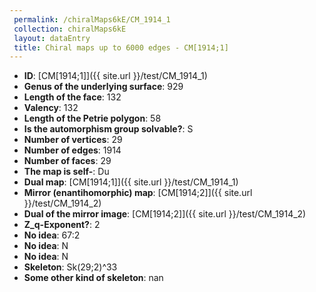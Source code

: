 ```yaml
--- 
 permalink: /chiralMaps6kE/CM_1914_1 
 collection: chiralMaps6kE
 layout: dataEntry
 title: Chiral maps up to 6000 edges - CM[1914;1]
---
```


- **ID**: [CM[1914;1]]({{ site.url }}/test/CM_1914_1)
- **Genus of the underlying surface**: 929
- **Length of the face**: 132
- **Valency**: 132
- **Length of the Petrie polygon**: 58
- **Is the automorphism group solvable?**: S
- **Number of vertices**: 29
- **Number of edges**: 1914
- **Number of faces**: 29
- **The map is self-**: Du
- **Dual map**: [CM[1914;1]]({{ site.url }}/test/CM_1914_1)
- **Mirror (enantihomorphic) map**: [CM[1914;2]]({{ site.url }}/test/CM_1914_2)
- **Dual of the mirror image**: [CM[1914;2]]({{ site.url }}/test/CM_1914_2)
- **Z_q-Exponent?**: 2
- **No idea**:  67:2
- **No idea**: N
- **No idea**: N
- **Skeleton**: Sk(29;2)^33
- **Some other kind of skeleton**: nan
